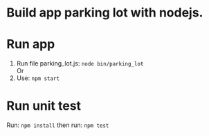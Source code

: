 # Build app parking lot with nodejs.

# Run app
1. Run file parking_lot.js: 
```node bin/parking_lot```  
Or  
2. Use: 
 ```npm start```

 # Run unit test
 Run: 
 ```npm install``` 
 then run: 
```npm test```



